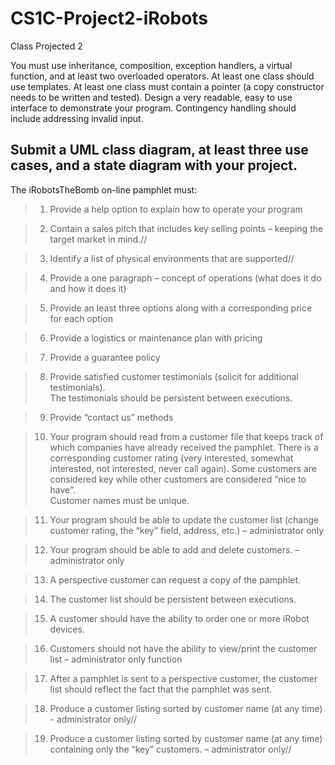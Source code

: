 # CS1C-Project2-iRobots
Class Projected 2

You must use inheritance, composition, exception handlers, a virtual function, and at least two overloaded operators.  At least one class should use templates. At least one class must contain a pointer (a copy constructor needs to be written and tested). Design a very readable, easy to use interface to demonstrate your program.  Contingency handling should include addressing invalid input.

Submit a UML class diagram, at least three use cases, and a state diagram with your project.
----------
The iRobotsTheBomb on-line pamphlet must:  

>1.	Provide a help option to explain how to operate your program

>2.	Contain a sales pitch that includes key selling points – keeping the target market in mind.// 

>3.	Identify a list of physical environments that are supported// 

>4.	Provide a one paragraph – concept of operations (what does it do and how it does it)

>5.	Provide an least three options along with a corresponding price for each option    

>6.	Provide a logistics or maintenance plan with pricing     

>7.	Provide a guarantee policy    

>8.	Provide satisfied customer testimonials (solicit for additional testimonials).  
    The testimonials should be persistent between executions.  
    
>9.	Provide “contact us” methods  

>10.	Your program should read from a customer file that keeps track of which companies have already received the pamphlet.
    There is a corresponding customer rating (very interested, somewhat interested, not interested, never call again).
    Some customers are considered key while other customers are considered “nice to have”.   
    Customer names must be unique.  
    
>11.	Your program should be able to update the customer list (change customer rating, the “key” field, address, etc.) – administrator only  

>12.	Your program should be able to add and delete customers. – administrator only  

>13.	A perspective customer can request a copy of the pamphlet.  

>14.	The customer list should be persistent between executions.  

>15.	A customer should have the ability to order one or more iRobot devices.  

>16.	Customers should not have the ability to view/print the customer list – administrator only function  

>17.	After a pamphlet is sent to a perspective customer, the customer list should reflect the fact that the pamphlet was sent.  

>18.	Produce a customer listing sorted by customer name (at any time) - administrator only//  

>19.	Produce a customer listing sorted by customer name (at any time) containing only the “key” customers. – administrator only//  


